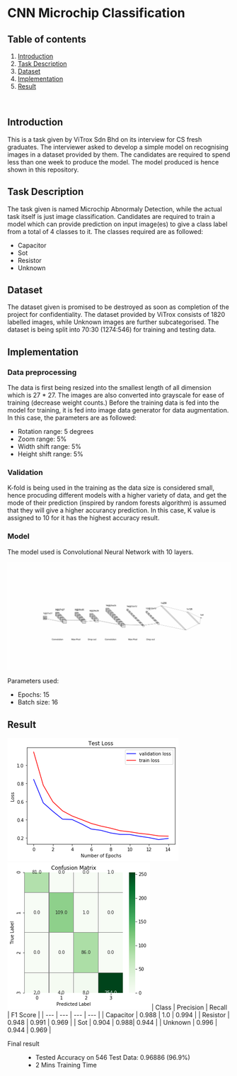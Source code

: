 # CNN Microchip Classification
## Table of contents
1. [Introduction](#introduction)
2. [Task Description](#taskdes)
3. [Dataset](#data)
4. [Implementation](#imp)
5. [Result](#result)
<br/>

<a name="introduction"></a>

## Introduction
This is a task given by ViTrox Sdn Bhd on its interview for CS fresh graduates. The interviewer asked to develop a simple model on recognising images in a dataset provided by them. The candidates are required to spend less than one week to produce the model. The model produced is hence shown in this repository.

<a name="taskdes"></a>

## Task Description
The task given is named Microchip Abnormaly Detection, while the actual task itself is just image classification. Candidates are required to train a model which can provide prediction on input image(es) to give a class label from a total of 4 classes to it. The classes required are as followed:
- Capacitor
- Sot
- Resistor
- Unknown

<a name="data"></a>

## Dataset
The dataset given is promised to be destroyed as soon as completion of the project for confidentiality. The dataset provided by ViTrox consists of 1820 labelled images, while Unknown images are further subcategorised. The dataset is being split into 70:30 (1274:546) for training and testing data.

<a name="imp"></a>

## Implementation

### Data preprocessing
The data is first being resized into the smallest length of all dimension which is 27 * 27. The images are also converted into grayscale for ease of training (decrease weight counts.) Before the training data is fed into the model for training, it is fed into image data generator for data augmentation. In this case, the parameters are as followed:
- Rotation range: 5 degrees
- Zoom range: 5%
- Width shift range: 5%
- Height shift range: 5%

### Validation
K-fold is being used in the training as the data size is considered small, hence procuding different models with a higher variety of data, and get the mode of their prediction (inspired by random forests algorithm) is assumed that they will give a higher accurancy prediction. In this case, K value is assigned to 10 for it has the highest accuracy result.

### Model
The model used is Convolutional Neural Network with 10 layers. 

![CNN model](./images/nn.jpg 'Convolutional Neural Network with 10 layers')

Parameters used:
- Epochs: 15
- Batch size: 16

<a name="result"></a>

## Result
![Validation Result](./images/val.png 'Validation')
![Confusion Matrix](./images/cm.png 'Confusion Matrix')
| Class | Precision | Recall | F1 Score |
| --- | --- | --- | --- |
| Capacitor | 0.988 | 1.0 | 0.994 |
| Resistor | 0.948 | 0.991 | 0.969 |
| Sot | 0.904 | 0.988| 0.944 |
| Unknown | 0.996 | 0.944 | 0.969 |

<dl>
<dt>Final result</dt>
<dd>
<ul>
<li>Tested Accuracy on 546 Test Data: 0.96886 (96.9%)
<li>2 Mins Training Time
</ul></dd>
</dl>